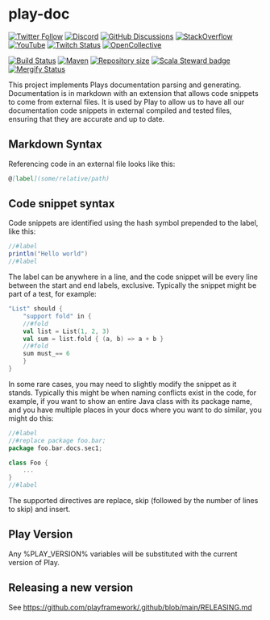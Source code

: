 # play-doc

[![Twitter Follow](https://img.shields.io/twitter/follow/playframework?label=follow&style=flat&logo=twitter&color=brightgreen)](https://twitter.com/playframework)
[![Discord](https://img.shields.io/discord/931647755942776882?logo=discord&logoColor=white)](https://discord.gg/g5s2vtZ4Fa)
[![GitHub Discussions](https://img.shields.io/github/discussions/playframework/playframework?&logo=github&color=brightgreen)](https://github.com/playframework/playframework/discussions)
[![StackOverflow](https://img.shields.io/static/v1?label=stackoverflow&logo=stackoverflow&logoColor=fe7a16&color=brightgreen&message=playframework)](https://stackoverflow.com/tags/playframework)
[![YouTube](https://img.shields.io/youtube/channel/views/UCRp6QDm5SDjbIuisUpxV9cg?label=watch&logo=youtube&style=flat&color=brightgreen&logoColor=ff0000)](https://www.youtube.com/channel/UCRp6QDm5SDjbIuisUpxV9cg)
[![Twitch Status](https://img.shields.io/twitch/status/playframework?logo=twitch&logoColor=white&color=brightgreen&label=live%20stream)](https://www.twitch.tv/playframework)
[![OpenCollective](https://img.shields.io/opencollective/all/playframework?label=financial%20contributors&logo=open-collective)](https://opencollective.com/playframework)

[![Build Status](https://github.com/playframework/play-doc/actions/workflows/build-test.yml/badge.svg)](https://github.com/playframework/play-doc/actions/workflows/build-test.yml)
[![Maven](https://img.shields.io/maven-central/v/org.playframework/play-doc_2.13.svg?logo=apache-maven)](https://mvnrepository.com/artifact/org.playframework/play-doc_2.13)
[![Repository size](https://img.shields.io/github/repo-size/playframework/play-doc.svg?logo=git)](https://github.com/playframework/play-doc)
[![Scala Steward badge](https://img.shields.io/badge/Scala_Steward-helping-blue.svg?style=flat&logo=data:image/png;base64,iVBORw0KGgoAAAANSUhEUgAAAA4AAAAQCAMAAAARSr4IAAAAVFBMVEUAAACHjojlOy5NWlrKzcYRKjGFjIbp293YycuLa3pYY2LSqql4f3pCUFTgSjNodYRmcXUsPD/NTTbjRS+2jomhgnzNc223cGvZS0HaSD0XLjbaSjElhIr+AAAAAXRSTlMAQObYZgAAAHlJREFUCNdNyosOwyAIhWHAQS1Vt7a77/3fcxxdmv0xwmckutAR1nkm4ggbyEcg/wWmlGLDAA3oL50xi6fk5ffZ3E2E3QfZDCcCN2YtbEWZt+Drc6u6rlqv7Uk0LdKqqr5rk2UCRXOk0vmQKGfc94nOJyQjouF9H/wCc9gECEYfONoAAAAASUVORK5CYII=)](https://scala-steward.org)
[![Mergify Status](https://img.shields.io/endpoint.svg?url=https://api.mergify.com/v1/badges/playframework/play-doc&style=flat)](https://mergify.com)

This project implements Plays documentation parsing and generating.  Documentation is in markdown with an extension that allows code snippets to come from external files.  It is used by Play to allow us to have all our documentation code snippets in external compiled and tested files, ensuring that they are accurate and up to date.

## Markdown Syntax

Referencing code in an external file looks like this:

```markdown
@[label](some/relative/path)
```

## Code snippet syntax

Code snippets are identified using the hash symbol prepended to the label, like this:

```scala
//#label
println("Hello world")
//#label
```

The label can be anywhere in a line, and the code snippet will be every line between the start and end labels, exclusive.  Typically the snippet might be part of a test, for example:

```scala
"List" should {
    "support fold" in {
    //#fold
    val list = List(1, 2, 3)
    val sum = list.fold { (a, b) => a + b }
    //#fold
    sum must_== 6
    }
}
```

In some rare cases, you may need to slightly modify the snippet as it stands.  Typically this might be when naming conflicts exist in the code, for example, if you want to show an entire Java class with its package name, and you have multiple places in your docs where you want to do similar, you might do this:

```scala
//#label
//#replace package foo.bar;
package foo.bar.docs.sec1;

class Foo {
    ...
}
//#label
```

The supported directives are replace, skip (followed by the number of lines to skip) and insert.

## Play Version

Any %PLAY_VERSION% variables will be substituted with the current version of Play.

## Releasing a new version

See https://github.com/playframework/.github/blob/main/RELEASING.md
